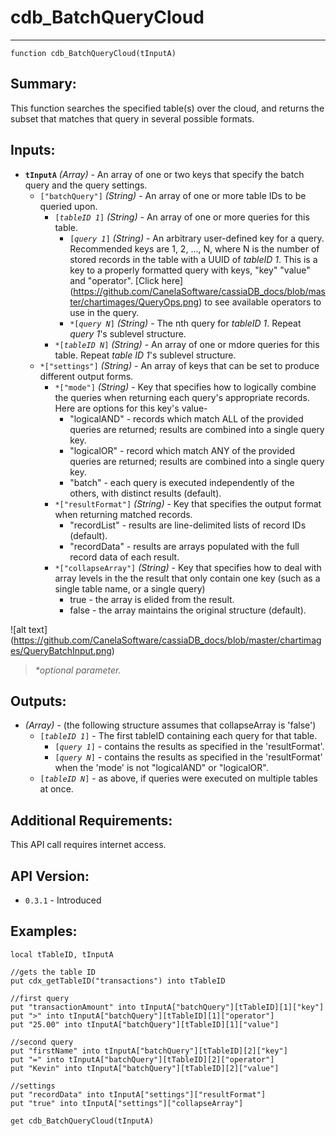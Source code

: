 # cdb_BatchQueryCloud
---
```
function cdb_BatchQueryCloud(tInputA)
```
## Summary:
This function searches the specified table(s) over the cloud, and returns the subset that matches that query in several possible formats.

## Inputs:
* **`tInputA`** *(Array)* - An array of one or two keys that specify the batch query and the query settings.
	* `["batchQuery"]` *(String)* - An array of one or more table IDs to be queried upon.
  		* `[`*`tableID 1`*`]` *(String)* - An array of one or more queries for this table.
  			* `[`*`query 1`*`]` *(String)* - An arbitrary user-defined key for a query. Recommended keys are 1, 2, ..., N, where N is the number of stored records in the table with a UUID of *tableID 1*. This is a key to a properly formatted query with keys, "key" "value" and "operator". [Click here] (https://github.com/CanelaSoftware/cassiaDB_docs/blob/master/chartimages/QueryOps.png) to see available operators to use in the query.
  			* `*[`*`query N`*`]` *(String)* - The nth query for *tableID 1*. Repeat *query 1*'s sublevel structure.
 		* `*[`*`tableID N`*`]` *(String)* - An array of one or mdore queries for this table. Repeat *table ID 1*'s sublevel structure.
	* `*["settings"]` *(String)* - An array of keys that can be set to produce different output forms.
 		* `*["mode"]` *(String)* - Key that specifies how to logically combine the queries when returning each query's appropriate records. Here are options for this key's value-
 			- "logicalAND" - records which match ALL of the provided queries are returned; results are combined into a single query key.
 			- "logicalOR" - record which match ANY of the provided queries are returned; results are combined into a single query key.
 			- "batch" - each query is executed independently of the others, with distinct results (default).
 		* `*["resultFormat"]` *(String)* - Key that specifies the output format when returning matched records.
 			- "recordList" - results are line-delimited lists of record IDs (default).
 			- "recordData" - results are arrays populated with the full record data of each result.
 		* `*["collapseArray"]` *(String)* - Key that specifies how to deal with array levels in the the result that only contain one key (such as a single table name, or a single query)
 			- true - the array is elided from the result.
 			- false - the array maintains the original structure (default).

![alt text] (https://github.com/CanelaSoftware/cassiaDB_docs/blob/master/chartimages/QueryBatchInput.png)

> _*optional parameter._

## Outputs:
* *(Array)* - (the following structure assumes that collapseArray is 'false')
	* `[`*`tableID 1`*`]` - The first tableID containing each query for that table.
		* `[`*`query 1`*`]` - contains the results as specified in the 'resultFormat'.
		* `[`*`query N`*`]` - contains the results as specified in the 'resultFormat' when the 'mode' is not "logicalAND" or "logicalOR".
	* `[`*`tableID N`*`]` - as above, if queries were executed on multiple tables at once.

## Additional Requirements:
This API call requires internet access.
	
## API Version:
* `0.3.1` - Introduced

## Examples:
```
local tTableID, tInputA

//gets the table ID
put cdx_getTableID("transactions") into tTableID

//first query
put "transactionAmount" into tInputA["batchQuery"][tTableID][1]["key"]
put ">" into tInputA["batchQuery"][tTableID][1]["operator"]
put "25.00" into tInputA["batchQuery"][tTableID][1]["value"]

//second query
put "firstName" into tInputA["batchQuery"][tTableID][2]["key"]
put "=" into tInputA["batchQuery"][tTableID][2]["operator"]
put "Kevin" into tInputA["batchQuery"][tTableID][2]["value"]

//settings
put "recordData" into tInputA["settings"]["resultFormat"]
put "true" into tInputA["settings"]["collapseArray"]

get cdb_BatchQueryCloud(tInputA)
```